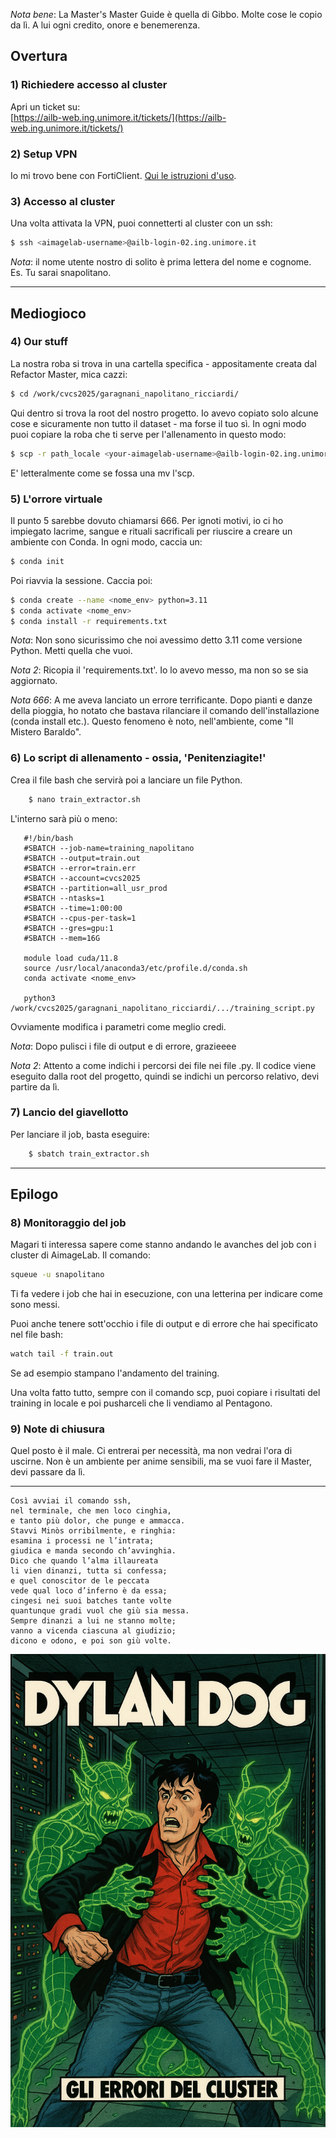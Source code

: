 *Nota bene*: La Master's Master Guide è quella di Gibbo. Molte cose le copio da lì. A lui ogni credito, onore e benemerenza.

## Overtura

### 1) Richiedere accesso al cluster  
Apri un ticket su:  
[https://ailb-web.ing.unimore.it/tickets/](https://ailb-web.ing.unimore.it/tickets/)

### 2) Setup VPN
Io mi trovo bene con FortiClient. [Qui le istruzioni d'uso](https://www.sirs.unimore.it/site/home/servizi/accesso-vpn.html).

### 3) Accesso al cluster

Una volta attivata la VPN, puoi connetterti al cluster con un ssh:

```bash
$ ssh <aimagelab-username>@ailb-login-02.ing.unimore.it
```

*Nota*: il nome utente nostro di solito è prima lettera del nome e cognome. Es. Tu sarai snapolitano.

---

## Mediogioco

### 4) Our stuff

La nostra roba si trova in una cartella specifica - appositamente creata dal Refactor Master, mica cazzi:

```bash
$ cd /work/cvcs2025/garagnani_napolitano_ricciardi/
```

Qui dentro si trova la root del nostro progetto. Io avevo copiato solo alcune cose e sicuramente non tutto il dataset - ma forse il tuo sì. In ogni modo puoi copiare la roba che ti serve per l'allenamento in questo modo:

```bash
$ scp -r path_locale <your-aimagelab-username>@ailb-login-02.ing.unimore.it:/work/cvcs2025/garagnani_napolitano_ricciardi/dove_vuoi_mettere_la_roba
```

E' letteralmente come se fossa una mv l'scp.

### 5) L'orrore virtuale

Il punto 5 sarebbe dovuto chiamarsi 666. Per ignoti motivi, io ci ho impiegato lacrime, sangue e rituali sacrificali per riuscire a creare un ambiente con Conda. In ogni modo, caccia un:

```bash
$ conda init
```

Poi riavvia la sessione. Caccia poi:

```bash
$ conda create --name <nome_env> python=3.11
$ conda activate <nome_env>
$ conda install -r requirements.txt
```

*Nota*: Non sono sicurissimo che noi avessimo detto 3.11 come versione Python. Metti quella che vuoi.

*Nota 2*: Ricopia il 'requirements.txt'. Io lo avevo messo, ma non so se sia aggiornato.

*Nota 666*: A me aveva lanciato un errore terrificante. Dopo pianti e danze della pioggia, ho notato che bastava rilanciare il comando dell'installazione (conda install etc.). Questo fenomeno è noto, nell'ambiente, come "Il Mistero Baraldo".

### 6) Lo script di allenamento - ossia, 'Penitenziagite!'

Crea il file bash che servirà poi a lanciare un file Python.

```bash
    $ nano train_extractor.sh
```

L'interno sarà più o meno:

 ```
    #!/bin/bash
    #SBATCH --job-name=training_napolitano
    #SBATCH --output=train.out
    #SBATCH --error=train.err
    #SBATCH --account=cvcs2025
    #SBATCH --partition=all_usr_prod
    #SBATCH --ntasks=1
    #SBATCH --time=1:00:00
    #SBATCH --cpus-per-task=1
    #SBATCH --gres=gpu:1
    #SBATCH --mem=16G

    module load cuda/11.8
    source /usr/local/anaconda3/etc/profile.d/conda.sh
    conda activate <nome_env>

    python3 /work/cvcs2025/garagnani_napolitano_ricciardi/.../training_script.py
```

Ovviamente modifica i parametri come meglio credi.

*Nota*: Dopo pulisci i file di output e di errore, grazieeee

*Nota 2*: Attento a come indichi i percorsi dei file nei file .py. Il codice viene eseguito dalla root del progetto, quindi se indichi un percorso relativo, devi partire da lì.

### 7) Lancio del giavellotto

Per lanciare il job, basta eseguire:

```bash
    $ sbatch train_extractor.sh
```

---

## Epilogo

### 8) Monitoraggio del job

Magari ti interessa sapere come stanno andando le avanches del job con i cluster di AimageLab. Il comando:

```bash
squeue -u snapolitano
```

Ti fa vedere i job che hai in esecuzione, con una letterina per indicare come sono messi.

Puoi anche tenere sott'occhio i file di output e di errore che hai specificato nel file bash:

```bash
watch tail -f train.out
```

Se ad esempio stampano l'andamento del training.

Una volta fatto tutto, sempre con il comando scp, puoi copiare i risultati del training in locale e poi pusharceli che li vendiamo al Pentagono.

### 9) Note di chiusura

Quel posto è il male. Ci entrerai per necessità, ma non vedrai l'ora di uscirne. Non è un ambiente per anime sensibili, ma se vuoi fare il Master, devi passare da lì.

---

```
Così avviai il comando ssh,
nel terminale, che men loco cinghia,
e tanto più dolor, che punge e ammacca.
Stavvi Minòs orribilmente, e ringhia:
esamina i processi ne l’intrata;
giudica e manda secondo ch’avvinghia.
Dico che quando l’alma illaureata
li vien dinanzi, tutta si confessa;
e quel conoscitor de le peccata
vede qual loco d’inferno è da essa;
cingesi nei suoi batches tante volte
quantunque gradi vuol che giù sia messa.
Sempre dinanzi a lui ne stanno molte;
vanno a vicenda ciascuna al giudizio;
dicono e odono, e poi son giù volte. 
```

![Alt text](doc/assets/images/dylan.png "Prossimamente in edicola")